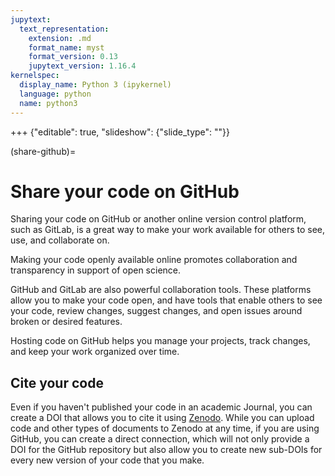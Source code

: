 ```yaml
---
jupytext:
  text_representation:
    extension: .md
    format_name: myst
    format_version: 0.13
    jupytext_version: 1.16.4
kernelspec:
  display_name: Python 3 (ipykernel)
  language: python
  name: python3
---
```


+++ {"editable": true, "slideshow": {"slide_type": ""}}

(share-github)=
# Share your code on GitHub 

Sharing your code on GitHub or another online version control platform, such as GitLab, is a great way to make your work available for others to see, use, and collaborate on. 

Making your code openly available online promotes collaboration and transparency in support of open science. 

GitHub and GitLab are also powerful collaboration tools. These platforms allow you to make your code open, and have tools that enable others to see your code, review changes, suggest changes, and open issues around broken or desired features. 

Hosting code on GitHub helps you manage your projects, track changes, and keep your work organized over time. 

## Cite your code  

Even if you haven't published your code in an academic Journal, you can create a DOI that allows you to cite it using [Zenodo](zenodo). While you can upload code and other types of documents to Zenodo at any time, if you are using GitHub, you can create a direct connection, which will not only provide a DOI for the GitHub repository but also allow you to create new sub-DOIs for every new version of your code that you make. 


<!-- 
This is now commented out because it requires more git skills than I want to teach in our workshop. 

## How to get started

There are several ways to place your code on GitHub. Here, we will show you a quick and dirty way to move your code to GitHub! The steps are

1. Make sure that you have a GitHub account
1. Create a repository on GitHub.com  
2. Clone that repository
3. Once you have a clone, locally, create a new branch in the clone.
4. Copy your code over to the branch
5. Add & commit your code to the branch.
6. Push the code to GitHub!
And you're done!



TODO: add 5-7 min video on how this works 

:::{note}
Another way is to create a repository locally

[Software Carpentry teaches you how to do this locally](https://swcarpentry.github.io/git-novice/03-create.html) but initializing a local. Directory and then pushing it to GitHub
:::
-->
